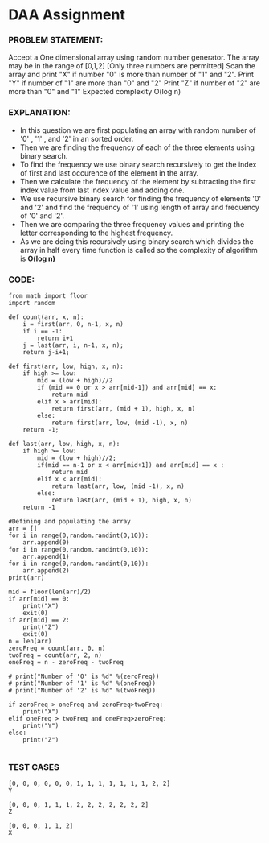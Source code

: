 # DAA Assignment

### PROBLEM STATEMENT:
Accept a One dimensional array using random number generator.
The array may be in the range of [0,1,2] [Only three numbers are permitted]
Scan the array and print "X" if number "0" is more than number of "1" and "2".
Print "Y" if number of "1" are more than "0" and "2"
Print "Z" if number of "2" are more than "0" and "1" 
Expected complexity O(log n)

### EXPLANATION:


- In this question we are first populating an array with random number of '0' , '1' , and '2' in an sorted order. 
- Then we are finding the frequency of each of the three elements using binary search. 
- To find the frequency we use binary search recursively to get the index of first and last occurence of the element in the array.
- Then we calculate the frequency of the element by subtracting the first index value from last index value and adding one.
- We use recursive binary search for finding the frequency of elements '0' and '2' and find the frequency of '1' using length of 
  array and frequency of '0' and '2'.
- Then we are comparing the three frequency values and printing the letter corresponding to the highest frequency.
- As we are doing this recursively using binary search which divides the array in half every time function is called so the 
  complexity of algorithm is **O(log n)**



### CODE:

```
from math import floor
import random

def count(arr, x, n):
	i = first(arr, 0, n-1, x, n)
	if i == -1:
		return i+1
	j = last(arr, i, n-1, x, n);	
	return j-i+1;

def first(arr, low, high, x, n):
	if high >= low:
		mid = (low + high)//2	
		if (mid == 0 or x > arr[mid-1]) and arr[mid] == x:
			return mid
		elif x > arr[mid]:
			return first(arr, (mid + 1), high, x, n)
		else:
			return first(arr, low, (mid -1), x, n)
	return -1;

def last(arr, low, high, x, n):
	if high >= low:
		mid = (low + high)//2;
		if(mid == n-1 or x < arr[mid+1]) and arr[mid] == x :
			return mid
		elif x < arr[mid]:
			return last(arr, low, (mid -1), x, n)
		else:
			return last(arr, (mid + 1), high, x, n)	
	return -1

#Defining and populating the array
arr = []
for i in range(0,random.randint(0,10)):
    arr.append(0)
for i in range(0,random.randint(0,10)):
    arr.append(1)
for i in range(0,random.randint(0,10)):
    arr.append(2)
print(arr)

mid = floor(len(arr)/2)
if arr[mid] == 0:
    print("X")
    exit(0)
if arr[mid] == 2:
    print("Z")
    exit(0)
n = len(arr)
zeroFreq = count(arr, 0, n)
twoFreq = count(arr, 2, n)
oneFreq = n - zeroFreq - twoFreq

# print("Number of '0' is %d" %(zeroFreq))
# print("Number of '1' is %d" %(oneFreq))
# print("Number of '2' is %d" %(twoFreq))

if zeroFreq > oneFreq and zeroFreq>twoFreq:
    print("X")
elif oneFreq > twoFreq and oneFreq>zeroFreq:
    print("Y")
else:
    print("Z")
  
  ```

### TEST CASES
```
[0, 0, 0, 0, 0, 0, 1, 1, 1, 1, 1, 1, 1, 2, 2]
Y

[0, 0, 0, 1, 1, 1, 2, 2, 2, 2, 2, 2, 2]
Z

[0, 0, 0, 1, 1, 2]
X

```
